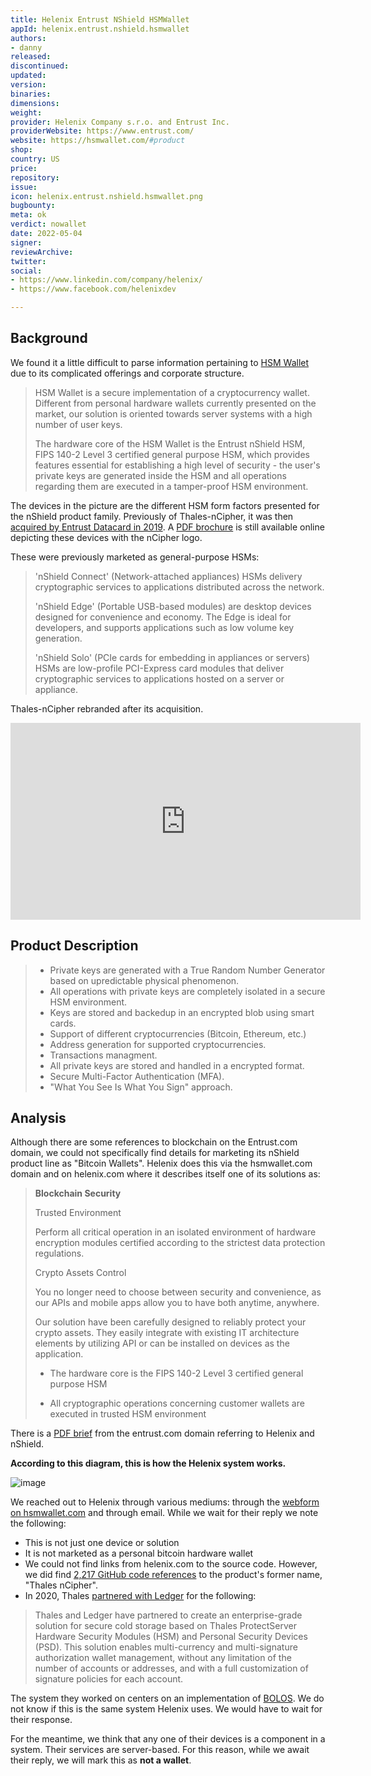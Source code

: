 ```yaml
---
title: Helenix Entrust NShield HSMWallet
appId: helenix.entrust.nshield.hsmwallet
authors:
- danny
released: 
discontinued: 
updated: 
version: 
binaries: 
dimensions: 
weight: 
provider: Helenix Company s.r.o. and Entrust Inc.
providerWebsite: https://www.entrust.com/
website: https://hsmwallet.com/#product
shop: 
country: US
price: 
repository: 
issue: 
icon: helenix.entrust.nshield.hsmwallet.png
bugbounty: 
meta: ok
verdict: nowallet
date: 2022-05-04
signer: 
reviewArchive: 
twitter: 
social:
- https://www.linkedin.com/company/helenix/
- https://www.facebook.com/helenixdev

---
```


## Background 

We found it a little difficult to parse information pertaining to [HSM Wallet](https://hsmwallet.com) due to its complicated offerings and corporate structure. 

> HSM Wallet is a secure implementation of a cryptocurrency wallet. Different from personal hardware wallets currently presented on the market, our solution is oriented towards server systems with a high number of user keys.
>
> The hardware core of the HSM Wallet is the Entrust nShield HSM, FIPS 140-2 Level 3 certified general purpose HSM, which provides features essential for establishing a high level of security - the user's private keys are generated inside the HSM and all operations regarding them are executed in a tamper-proof HSM environment.

The devices in the picture are the different HSM form factors presented for the nShield product family. Previously of Thales-nCipher, it was then [acquired by Entrust Datacard in 2019](https://www.cambridgeindependent.co.uk/business/ncipher-acquisition-completed-by-entrust-datacard-9073019/). A [PDF brochure](https://go.ncipher.com/rs/104-QOX-775/images/nCipher_nShield_Family_Brochure.pdf) is still available online depicting these devices with the nCipher logo. 

These were previously marketed as general-purpose HSMs: 

> 'nShield Connect' (Network-attached appliances) HSMs delivery cryptographic services to applications distributed across the network. 
>
> 'nShield Edge' (Portable USB-based modules) are desktop devices designed for convenience and economy. The Edge is ideal for developers, and supports applications such as low volume key generation. 
>
> 'nShield Solo' (PCIe cards for embedding in appliances or servers) HSMs are low-profile PCI-Express card modules that deliver cryptographic services to applications hosted on a server or appliance.

Thales-nCipher rebranded after its acquisition. 

<iframe width="560" height="315" src="https://www.youtube.com/embed/3ucxsfneg-M" title="YouTube video player" frameborder="0" allow="accelerometer; autoplay; clipboard-write; encrypted-media; gyroscope; picture-in-picture" allowfullscreen></iframe>

## Product Description 

> - Private keys are generated with a True Random Number Generator based on upredictable physical phenomenon.
> - All operations with private keys are completely isolated in a secure HSM environment.
> - Keys are stored and backedup in an encrypted blob using smart cards.
> - Support of different cryptocurrencies (Bitcoin, Ethereum, etc.)
> - Address generation for supported cryptocurrencies.
> - Transactions managment.
> - All private keys are stored and handled in a encrypted format.
> - Secure Multi-Factor Authentication (MFA).
> - "What You See Is What You Sign" approach.

## Analysis 

Although there are some references to blockchain on the Entrust.com domain, we could not specifically find details for marketing its nShield product line as "Bitcoin Wallets". Helenix does this via the hsmwallet.com domain and on helenix.com where it describes itself one of its solutions as: 

> **Blockchain Security**
>
> Trusted Environment
>
> Perform all critical operation in an isolated environment of hardware encryption modules certified according to the strictest data protection regulations. 
>
> Crypto Assets Control
>
> You no longer need to choose between security and convenience, as our APIs and mobile apps allow you to have both anytime, anywhere.
>
> Our solution have been carefully designed to reliably protect your crypto assets. They easily integrate with existing IT architecture elements by utilizing API or can be installed on devices as the application.
>
> - The hardware core is the FIPS 140-2 Level 3 certified general purpose HSM
>
> - All cryptographic operations concerning customer wallets are executed in trusted HSM environment

There is a [PDF brief](https://www.entrust.com/-/media/documentation/solution-briefs/nshield-helenix-hsm-wallet-sb.pdf) from the entrust.com domain referring to Helenix and nShield.

**According to this diagram, this is how the Helenix system works.**

![image](https://helenix.com/wp-content/uploads/2021/07/scheme.svg)

We reached out to Helenix through various mediums: through the [webform on hsmwallet.com](https://hsmwallet.com) and through email. While we wait for their reply we note the following: 

- This is not just one device or solution 
- It is not marketed as a personal bitcoin hardware wallet
- We could not find links from helenix.com to the source code. However, we did find [2,217 GitHub code references](https://github.com/search?q=thales+ncipher&type=code) to the product's former name, "Thales nCipher". 
- In 2020, Thales [partnered with Ledger](https://paysecure.com.tw/documents/news/Securing-Blockchain-Ledger-ProtectServer-HSM-SB-v8.pdf) for the following: 

> Thales and Ledger have partnered to create an enterprise-grade solution for secure cold storage based on Thales ProtectServer Hardware Security Modules (HSM) and Personal Security Devices (PSD). This solution enables multi-currency and multi-signature authorization wallet management, without any limitation of the number of accounts or addresses, and with a full customization of signature policies for each account.

The system they worked on centers on an implementation of [BOLOS](https://github.com/LedgerHQ/ledger-dev-doc/blob/master/source/bolos/overview.rst#:~:text=The%20operating%20system%20behind%20all,run%20in%20a%20secure%20environment.). We do not know if this is the same system Helenix uses. We would have to wait for their response. 

For the meantime, we think that any one of their devices is a component in a system. Their services are server-based. For this reason, while we await their reply, we will mark this as **not a wallet**. 

